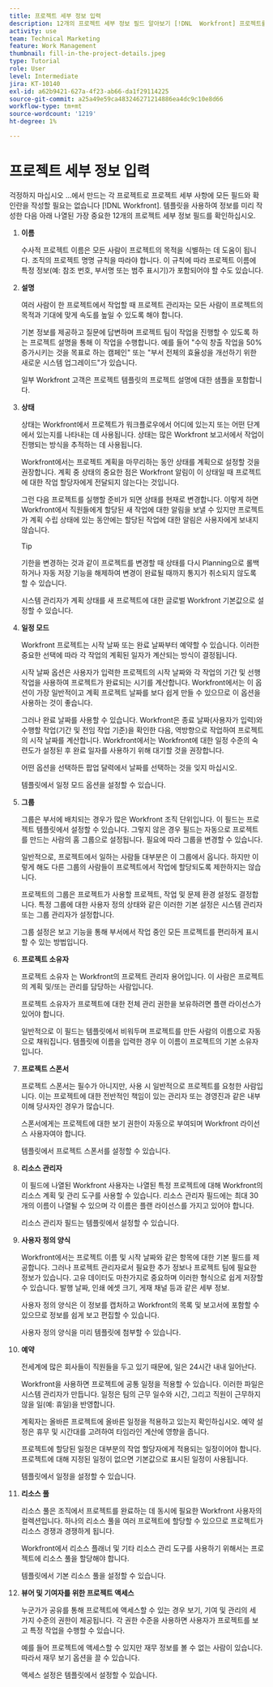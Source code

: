```yaml
---
title: 프로젝트 세부 정보 입력
description: 12개의 프로젝트 세부 정보 필드 알아보기 [!DNL  Workfront] 프로젝트를 만들 때 을(를) 채우는 것이 좋습니다.
activity: use
team: Technical Marketing
feature: Work Management
thumbnail: fill-in-the-project-details.jpeg
type: Tutorial
role: User
level: Intermediate
jira: KT-10140
exl-id: a62b9421-627a-4f23-ab66-da1f29114225
source-git-commit: a25a49e59ca483246271214886ea4dc9c10e8d66
workflow-type: tm+mt
source-wordcount: '1219'
ht-degree: 1%

---
```


# 프로젝트 세부 정보 입력

걱정하지 마십시오 ...에서 만드는 각 프로젝트로 프로젝트 세부 사항에 모든 필드와 확인란을 작성할 필요는 없습니다 [!DNL  Workfront]. 템플릿을 사용하여 정보를 미리 작성한 다음 아래 나열된 가장 중요한 12개의 프로젝트 세부 정보 필드를 확인하십시오.

1. **이름**

   수사적 프로젝트 이름은 모든 사람이 프로젝트의 목적을 식별하는 데 도움이 됩니다. 조직의 프로젝트 명명 규칙을 따라야 합니다. 이 규칙에 따라 프로젝트 이름에 특정 정보(예: 참조 번호, 부서명 또는 범주 표시기)가 포함되어야 할 수도 있습니다.


1. **설명**

   여러 사람이 한 프로젝트에서 작업할 때 프로젝트 관리자는 모든 사람이 프로젝트의 목적과 기대에 맞게 속도를 높일 수 있도록 해야 합니다.

   기본 정보를 제공하고 질문에 답변하며 프로젝트 팀이 작업을 진행할 수 있도록 하는 프로젝트 설명을 통해 이 작업을 수행합니다. 예를 들어 &quot;수익 창출 작업을 50% 증가시키는 것을 목표로 하는 캠페인&quot; 또는 &quot;부서 전체의 효율성을 개선하기 위한 새로운 시스템 업그레이드&quot;가 있습니다.

   일부 Workfront 고객은 프로젝트 템플릿의 프로젝트 설명에 대한 샘플을 포함합니다.

1. **상태**

   상태는 Workfront에서 프로젝트가 워크플로우에서 어디에 있는지 또는 어떤 단계에서 있는지를 나타내는 데 사용됩니다. 상태는 많은 Workfront 보고서에서 작업이 진행되는 방식을 추적하는 데 사용됩니다.

   Workfront에서는 프로젝트 계획을 마무리하는 동안 상태를 계획으로 설정할 것을 권장합니다. 계획 중 상태의 중요한 점은 Workfront 알림이 이 상태일 때 프로젝트에 대한 작업 할당자에게 전달되지 않는다는 것입니다.

   그런 다음 프로젝트를 실행할 준비가 되면 상태를 현재로 변경합니다. 이렇게 하면 Workfront에서 직원들에게 할당된 새 작업에 대한 알림을 보낼 수 있지만 프로젝트가 계획 수립 상태에 있는 동안에는 할당된 작업에 대한 알림은 사용자에게 보내지 않습니다.

   >[!TIP]
   >
   >  기한을 변경하는 것과 같이 프로젝트를 변경할 때 상태를 다시 Planning으로 롤백하거나 자동 저장 기능을 해제하여 변경이 완료될 때까지 통지가 취소되지 않도록 할 수 있습니다.

   시스템 관리자가 계획 상태를 새 프로젝트에 대한 글로벌 Workfront 기본값으로 설정할 수 있습니다.

1. **일정 모드**

   Workfront 프로젝트는 시작 날짜 또는 완료 날짜부터 예약할 수 있습니다. 이러한 중요한 선택에 따라 각 작업의 계획된 일자가 계산되는 방식이 결정됩니다.

   시작 날짜 옵션은 사용자가 입력한 프로젝트의 시작 날짜와 각 작업의 기간 및 선행 작업을 사용하여 프로젝트가 완료되는 시기를 계산합니다. Workfront에서는 이 옵션이 가장 일반적이고 계획 프로젝트 날짜를 보다 쉽게 만들 수 있으므로 이 옵션을 사용하는 것이 좋습니다.

   그러나 완료 날짜를 사용할 수 있습니다. Workfront은 종료 날짜(사용자가 입력)와 수행할 작업(기간 및 전임 작업 기준)을 확인한 다음, 역방향으로 작업하여 프로젝트의 시작 날짜를 계산합니다. Workfront에서는 Workfront에 대한 일정 수준의 숙련도가 설정된 후 완료 일자를 사용하기 위해 대기할 것을 권장합니다.

   어떤 옵션을 선택하든 팝업 달력에서 날짜를 선택하는 것을 잊지 마십시오.

   템플릿에서 일정 모드 옵션을 설정할 수 있습니다.

1. **그룹**

   그룹은 부서에 배치되는 경우가 많은 Workfront 조직 단위입니다. 이 필드는 프로젝트 템플릿에서 설정할 수 있습니다. 그렇지 않은 경우 필드는 자동으로 프로젝트를 만드는 사람의 홈 그룹으로 설정됩니다. 필요에 따라 그룹을 변경할 수 있습니다.

   일반적으로, 프로젝트에서 일하는 사람들 대부분은 이 그룹에서 옵니다. 하지만 이렇게 해도 다른 그룹의 사람들이 프로젝트에서 작업에 할당되도록 제한하지는 않습니다.

   프로젝트의 그룹은 프로젝트가 사용할 프로젝트, 작업 및 문제 환경 설정도 결정합니다. 특정 그룹에 대한 사용자 정의 상태와 같은 이러한 기본 설정은 시스템 관리자 또는 그룹 관리자가 설정합니다.

   그룹 설정은 보고 기능을 통해 부서에서 작업 중인 모든 프로젝트를 편리하게 표시할 수 있는 방법입니다.

1. **프로젝트 소유자**

   프로젝트 소유자 는 Workfront의 프로젝트 관리자 용어입니다. 이 사람은 프로젝트의 계획 및/또는 관리를 담당하는 사람입니다.

   프로젝트 소유자가 프로젝트에 대한 전체 관리 권한을 보유하려면 플랜 라이선스가 있어야 합니다.

   일반적으로 이 필드는 템플릿에서 비워두며 프로젝트를 만든 사람의 이름으로 자동으로 채워집니다. 템플릿에 이름을 입력한 경우 이 이름이 프로젝트의 기본 소유자입니다.

1. **프로젝트 스폰서**

   프로젝트 스폰서는 필수가 아니지만, 사용 시 일반적으로 프로젝트를 요청한 사람입니다. 이는 프로젝트에 대한 전반적인 책임이 있는 관리자 또는 경영진과 같은 내부 이해 당사자인 경우가 많습니다.

   스폰서에게는 프로젝트에 대한 보기 권한이 자동으로 부여되며 Workfront 라이선스 사용자여야 합니다.

   템플릿에서 프로젝트 스폰서를 설정할 수 있습니다.

1. **리소스 관리자**

   이 필드에 나열된 Workfront 사용자는 나열된 특정 프로젝트에 대해 Workfront의 리소스 계획 및 관리 도구를 사용할 수 있습니다. 리소스 관리자 필드에는 최대 30개의 이름이 나열될 수 있으며 각 이름은 플랜 라이선스를 가지고 있어야 합니다.

   리소스 관리자 필드는 템플릿에서 설정할 수 있습니다.

1. **사용자 정의 양식**

   Workfront에서는 프로젝트 이름 및 시작 날짜와 같은 항목에 대한 기본 필드를 제공합니다. 그러나 프로젝트 관리자로서 필요한 추가 정보나 프로젝트 팀에 필요한 정보가 있습니다. 고유 데이터도 마찬가지로 중요하며 이러한 형식으로 쉽게 저장할 수 있습니다. 발행 날짜, 인쇄 에셋 크기, 게재 채널 등과 같은 세부 정보.

   사용자 정의 양식은 이 정보를 캡처하고 Workfront의 목록 및 보고서에 포함할 수 있으므로 정보를 쉽게 보고 편집할 수 있습니다.

   사용자 정의 양식을 미리 템플릿에 첨부할 수 있습니다.

1. **예약**

   전세계에 많은 회사들이 직원들을 두고 있기 때문에, 일은 24시간 내내 일어난다.

   Workfront을 사용하면 프로젝트에 공통 일정을 적용할 수 있습니다. 이러한 파일은 시스템 관리자가 만듭니다. 일정은 팀의 근무 일수와 시간, 그리고 직원이 근무하지 않을 일(예: 휴일)을 반영합니다.

   계획자는 올바른 프로젝트에 올바른 일정을 적용하고 있는지 확인하십시오. 예약 설정은 휴무 및 시간대를 고려하여 타임라인 계산에 영향을 줍니다.

   프로젝트에 할당된 일정은 대부분의 작업 할당자에게 적용되는 일정이어야 합니다. 프로젝트에 대해 지정된 일정이 없으면 기본값으로 표시된 일정이 사용됩니다.

   템플릿에서 일정을 설정할 수 있습니다.

1. **리소스 풀**

   리소스 풀은 조직에서 프로젝트를 완료하는 데 동시에 필요한 Workfront 사용자의 컬렉션입니다. 하나의 리소스 풀을 여러 프로젝트에 할당할 수 있으므로 프로젝트가 리소스 경쟁과 경쟁하게 됩니다.

   Workfront에서 리소스 플래너 및 기타 리소스 관리 도구를 사용하기 위해서는 프로젝트에 리소스 풀을 할당해야 합니다.

   템플릿에서 기본 리소스 풀을 설정할 수 있습니다.

1. **뷰어 및 기여자를 위한 프로젝트 액세스**

   누군가가 공유를 통해 프로젝트에 액세스할 수 있는 경우 보기, 기여 및 관리의 세 가지 수준의 권한이 제공됩니다. 각 권한 수준을 사용하면 사용자가 프로젝트를 보고 특정 작업을 수행할 수 있습니다.

   예를 들어 프로젝트에 액세스할 수 있지만 재무 정보를 볼 수 없는 사람이 있습니다. 따라서 재무 보기 옵션을 끌 수 있습니다.

   액세스 설정은 템플릿에서 설정할 수 있습니다.
